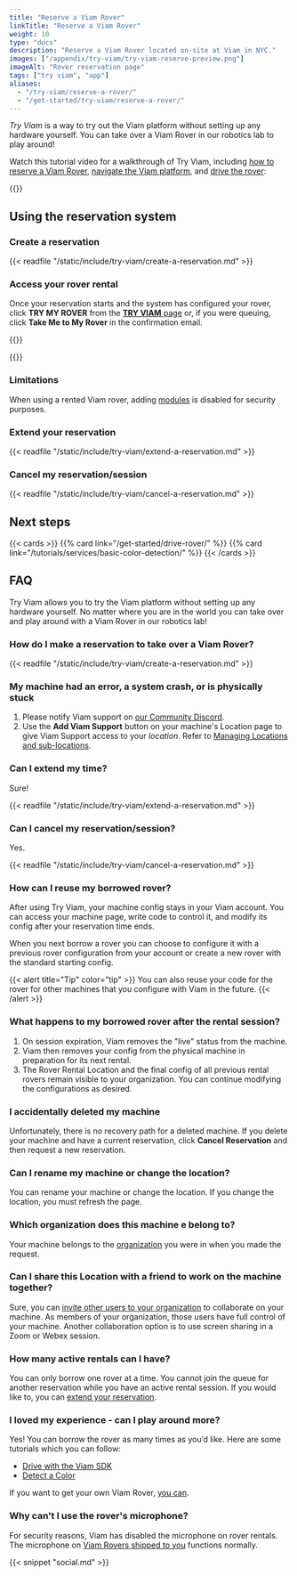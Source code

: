```yaml
---
title: "Reserve a Viam Rover"
linkTitle: "Reserve a Viam Rover"
weight: 10
type: "docs"
description: "Reserve a Viam Rover located on-site at Viam in NYC."
images: ["/appendix/try-viam/try-viam-reserve-preview.png"]
imageAlt: "Rover reservation page"
tags: ["try viam", "app"]
aliases:
  - "/try-viam/reserve-a-rover/"
  - "/get-started/try-viam/reserve-a-rover/"
---
```


_Try Viam_ is a way to try out the Viam platform without setting up any hardware yourself.
You can take over a Viam Rover in our robotics lab to play around!

Watch this tutorial video for a walkthrough of Try Viam, including [how to reserve a Viam Rover](#using-the-reservation-system), [navigate the Viam platform](/fleet/), and [drive the rover](/components/base/wheeled/#test-the-base):

{{<youtube embed_url="https://www.youtube-nocookie.com/embed/YYpZ9CVDwMU" max-width="600px">}}

## Using the reservation system

### Create a reservation

{{< readfile "/static/include/try-viam/create-a-reservation.md" >}}

### Access your rover rental

Once your reservation starts and the system has configured your rover, click **TRY MY ROVER** from the [**TRY VIAM** page](https://app.viam.com/try) or, if you were queuing, click **Take Me to My Rover** in the confirmation email.

{{<gif webm_src="/appendix/try-viam/rover-reservation.webm" mp4_src="/appendix/try-viam/rover-reservation.mp4" alt="Rover reservation management page" max-width="1000px">}}

{{<imgproc src="appendix/try-viam/navigation-bar.png" resize="800x" alt="Navigation bar of the Viam app with the Viam Rover time remaining indicator.">}}

### Limitations

When using a rented Viam rover, adding [modules](/registry/) is disabled for security purposes.

### Extend your reservation

{{< readfile "/static/include/try-viam/extend-a-reservation.md" >}}

### Cancel my reservation/session

{{< readfile "/static/include/try-viam/cancel-a-reservation.md" >}}

## Next steps

{{< cards >}}
{{% card link="/get-started/drive-rover/" %}}
{{% card link="/tutorials/services/basic-color-detection/" %}}
{{< /cards >}}

## FAQ

Try Viam allows you to try the Viam platform without setting up any hardware yourself.
No matter where you are in the world you can take over and play around with a Viam Rover in our robotics lab!

### How do I make a reservation to take over a Viam Rover?

{{< readfile "/static/include/try-viam/create-a-reservation.md" >}}

### My machine had an error, a system crash, or is physically stuck

1. Please notify Viam support on [our Community Discord](https://discord.gg/viam).
2. Use the **Add Viam Support** button on your machine's Location page to give Viam Support access to your _location_.
   Refer to [Managing Locations and sub-locations](/cloud/locations/).

### Can I extend my time?

Sure!

{{< readfile "/static/include/try-viam/extend-a-reservation.md" >}}

### Can I cancel my reservation/session?

Yes.

{{< readfile "/static/include/try-viam/cancel-a-reservation.md" >}}

### How can I reuse my borrowed rover?

After using Try Viam, your machine config stays in your Viam account.
You can access your machine page, write code to control it, and modify its config after your reservation time ends.

When you next borrow a rover you can choose to configure it with a previous rover configuration from your account or create a new rover with the standard starting config.

{{< alert title="Tip" color="tip" >}}
You can also reuse your code for the rover for other machines that you configure with Viam in the future.
{{< /alert >}}

### What happens to my borrowed rover after the rental session?

1. On session expiration, Viam removes the "live" status from the machine.
2. Viam then removes your config from the physical machine in preparation for its next rental.
3. The Rover Rental Location and the final config of all previous rental rovers remain visible to your organization.
   You can continue modifying the configurations as desired.

### I accidentally deleted my machine

Unfortunately, there is no recovery path for a deleted machine.
If you delete your machine and have a current reservation, click **Cancel Reservation** and then request a new reservation.

### Can I rename my machine or change the location?

You can rename your machine or change the location.
If you change the location, you must refresh the page.

### Which organization does this machine e belong to?

Your machine belongs to the [organization](/cloud/organizations/) you were in when you made the request.

### Can I share this Location with a friend to work on the machine together?

Sure, you can [invite other users to your organization](/cloud/locations/) to collaborate on your machine.
As members of your organization, those users have full control of your machine.
Another collaboration option is to use screen sharing in a Zoom or Webex session.

### How many active rentals can I have?

You can only borrow one rover at a time.
You cannot join the queue for another reservation while you have an active rental session.
If you would like to, you can [extend your reservation](/appendix/try-viam/reserve-a-rover/#can-i-extend-my-time).

### I loved my experience - can I play around more?

Yes! You can borrow the rover as many times as you’d like.
Here are some tutorials which you can follow:

- [Drive with the Viam SDK](/get-started/drive-rover/)
- [Detect a Color](/tutorials/services/basic-color-detection/)

If you want to get your own Viam Rover, [you can](https://viam.com/resources/rover).

### Why can't I use the rover's microphone?

For security reasons, Viam has disabled the microphone on rover rentals.
The microphone on [Viam Rovers shipped to you](/appendix/try-viam/rover-resources/) functions normally.

{{< snippet "social.md" >}}
